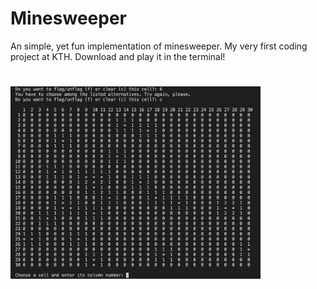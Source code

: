 # Minesweeper
An simple, yet fun implementation of minesweeper. My very first coding project at KTH. Download and play it in the terminal!

#
<img
  src="/Minesweeper.png"
  alt="Minesweeper"
  style="width:400px">
